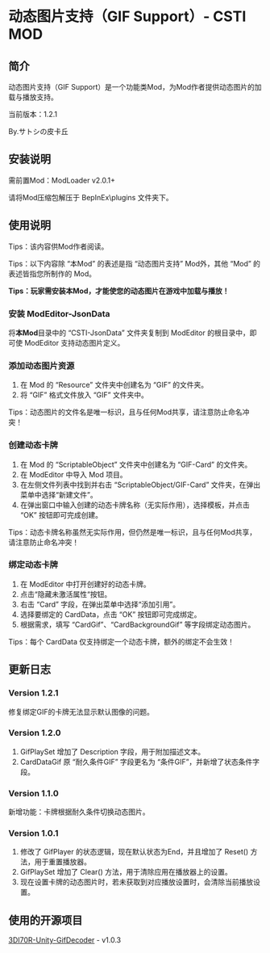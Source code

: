 # 动态图片支持（GIF Support）- CSTI MOD



## 简介

动态图片支持（GIF Support）是一个功能类Mod，为Mod作者提供动态图片的加载与播放支持。



当前版本：1.2.1

By.サトシの皮卡丘



## 安装说明

需前置Mod：ModLoader v2.0.1+

请将Mod压缩包解压于 BepInEx\plugins 文件夹下。



## 使用说明

Tips：该内容供Mod作者阅读。

Tips：以下内容除 “本Mod” 的表述是指 “动态图片支持” Mod外，其他 “Mod” 的表述皆指您所制作的 Mod。

**Tips：玩家需安装本Mod，才能使您的动态图片在游戏中加载与播放！**



### 安装 ModEditor-JsonData

将**本Mod**目录中的 “CSTI-JsonData” 文件夹复制到 ModEditor 的根目录中，即可使 ModEditor 支持动态图片定义。



### 添加动态图片资源

1. 在 Mod 的 “Resource” 文件夹中创建名为 “GIF” 的文件夹。
2. 将 “GIF” 格式文件放入 “GIF” 文件夹中。

Tips：动态图片的文件名是唯一标识，且与任何Mod共享，请注意防止命名冲突！



### 创建动态卡牌

1. 在 Mod 的 “ScriptableObject” 文件夹中创建名为 “GIF-Card” 的文件夹。
2. 在 ModEditor 中导入 Mod 项目。
3. 在左侧文件列表中找到并右击 “ScriptableObject/GIF-Card” 文件夹，在弹出菜单中选择“新建文件”。
4. 在弹出窗口中输入创建的动态卡牌名称（无实际作用），选择模板，并点击 “OK” 按钮即可完成创建。

Tips：动态卡牌名称虽然无实际作用，但仍然是唯一标识，且与任何Mod共享，请注意防止命名冲突！



### 绑定动态卡牌

1. 在 ModEditor 中打开创建好的动态卡牌。
2. 点击“隐藏未激活属性“按钮。
3. 右击 “Card” 字段，在弹出菜单中选择“添加引用”。
4. 选择要绑定的 CardData，点击 “OK” 按钮即可完成绑定。
5. 根据需求，填写 “CardGif”、“CardBackgroundGif” 等字段绑定动态图片。

Tips：每个 CardData 仅支持绑定一个动态卡牌，额外的绑定不会生效！



## 更新日志

### Version  1.2.1

修复绑定GIF的卡牌无法显示默认图像的问题。



### Version 1.2.0

1. GifPlaySet 增加了 Description 字段，用于附加描述文本。
2. CardDataGif 原 “耐久条件GIF” 字段更名为 “条件GIF”，并新增了状态条件字段。



### Version 1.1.0

新增功能：卡牌根据耐久条件切换动态图片。



### Version 1.0.1

1. 修改了 GifPlayer 的状态逻辑，现在默认状态为End，并且增加了 Reset() 方法，用于重置播放器。
2. GifPlaySet 增加了 Clear() 方法，用于清除应用在播放器上的设置。
3. 现在设置卡牌的动态图片时，若未获取到对应播放设置时，会清除当前播放设置。



## 使用的开源项目

[3DI70R-Unity-GifDecoder](https://github.com/3DI70R/Unity-GifDecoder?tab=MIT-1-ov-file) - v1.0.3